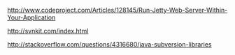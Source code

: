 http://www.codeproject.com/Articles/128145/Run-Jetty-Web-Server-Within-Your-Application

http://svnkit.com/index.html

http://stackoverflow.com/questions/4316680/java-subversion-libraries
